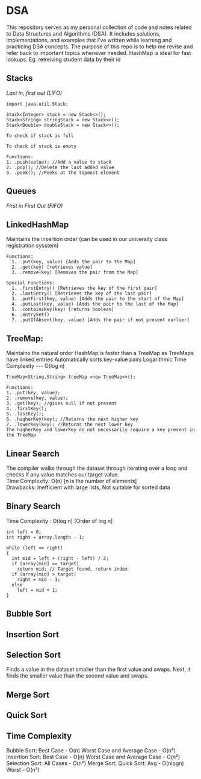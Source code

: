 # DSA
This repository serves as my personal collection of code and notes related to Data Structures and Algorithms (DSA). It includes solutions, implementations, and examples that I’ve written while learning and practicing DSA concepts. The purpose of this repo is to help me revise and refer back to important topics whenever needed.
HashMap is ideal for fast lookups. Eg. retreiving student data by their id
## Stacks
_Last in, first out (LIFO)_
```
import java.util.Stack;
```
```
Stack<Integer> stack = new Stack<>();
Stack<String> stringStack = new Stack<>();
Stack<Double> doubleStack = new Stack<>();
```
```
To check if stack is full

```
```
To check if stack is empty
```
```
Functions:
1. .push(value); //Add a value to stack
2. .pop(); //Delete the last added value
3. .peek(); //Peeks at the topmost element
```
## Queues
_First in First Out (FIFO)_

## LinkedHashMap
Maintains the insertion order (can be used in our university class registration sysstem)
```
Functions:
  1. .put(key, value) [Adds the pair to the Map]
  2. .get(key) [retrieves value]
  3. .remove(key) [Removes the pair from the Map]
```
```
Special Functions: 
  1. .firstEntry() [Retrieves the key of the first pair]
  2. .lastEntry() [Retrieves the key of the last pair]
  3. .putFirst(key, value) [Adds the pair to the start of the Map]
  4. .putLast(key, value) [Adds the pair to the last of the Map]
  5. .containsKey(key) [returns boolean]
  6. .entrySet()
  7. .putIfAbsent(key, value) [Adds the pair if not present earlier]
```
## TreeMap: 
Maintains the natural order
HashMap is faster than a TreeMap as TreeMaps have linked entries
Automatically sorts key-value pairs
Logarithmic Time Complexity --- O(log n)
```
TreeMap<String,String> treeMap =new TreeMap<>();
```
```
Functions:
1. .put(key, value); 
2. .remove(key, value);
3. .get(key); //gives null if not present
4. .firstKey(); 
5. .lastKey();
6. .higherKey(key); //Returns the next higher key 
7. .lowerKey(key); //Returns the next lower key
The higherKey and lowerKey do not necessarily require a key present in the TreeMap
```

## Linear Search
The compiler walks through the dataset through iterating over a loop and checks if any value matches our target value.  
Time Complexity: O(n) [n is the number of elements]  
Drawbacks: Inefficient with large lists, Not suitable for sorted data

## Binary Search
Time Complexity : O(log n) [Order of log n]
```
int left = 0;
int right = array.length - 1;

while (left <= right)
{
  int mid = left + (right - left) / 2;
  if (array[mid] == target)
    return mid; // Target found, return index
  if (array[mid] > target)
    right = mid - 1;
  else
    left = mid + 1;
}

```
## Bubble Sort
## Insertion Sort
## Selection Sort 
Finds a value in the dataset smaller than the first value and swaps. Next, it finds the smaller value than the second value and swaps.
## Merge Sort
## Quick Sort
## Time Complexity 
Bubble Sort: Best Case - O(n)
             Worst Case and Average Case - O(n²)
Insertion Sort: Best Case - O(n)
                Worst Case and Average Case - O(n²)
Selection Sort: All Cases - O(n²)
Merge Sort: 
Quick Sort: Avg - O(nlogn)
            Worst - O(n²)
